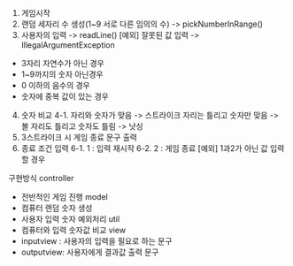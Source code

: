 1. 게임시작
2. 랜덤 세자리 수 생성(1~9 서로 다른 임의의 수) -> pickNumberInRange()
3. 사용자의 입력 -> readLine()
[예외] 잘못된 값 입력 -> IllegalArgumentException
- 3자리 자연수가 아닌 경우
- 1~9까지의 숫자 아닌경우
- 0 이하의 음수의 경우
- 숫자에 중복 값이 있는 경우
4. 숫자 비교
4-1. 자리와 숫자가 맞음 -> 스트라이크
     자리는 틀리고 숫자만 맞음 -> 볼
     자리도 틀리고 숫자도 틀림 -> 낫싱
5. 3스트라이크 시 게임 종료 문구 출력
6. 종료 조건 입력
6-1. 1 : 입력 재시작
6-2. 2 : 게임 종료
[예외] 1과2가 아닌 값 입력할 경우


구현방식
controller
- 전반적인 게임 진행
model
- 컴퓨터 랜덤 숫자 생성
- 사용자 입력 숫자 예외처리
util
- 컴퓨터와 입력 숫자값 비교
view
- inputview : 사용자의 입력을 필요로 하는 문구
- outputview: 사용자에게 결과값 출력 문구